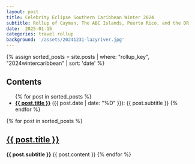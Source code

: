 ```yaml
---
layout: post
title: Celebrity Eclipse Southern Caribbean Winter 2024
subtitle: Rollup of Cayman, The ABC Islands, Puerto Rico, and the DR
date:  2025-01-15
categories: travel rollup
background: '/assets/20241231-lazyriver.jpg'
---
```


{% assign sorted_posts = site.posts | where: "rollup_key", "2024wintercaribbean" | sort: 'date' %}

<h2>Contents</h2>
<ul>
{% for post in sorted_posts %}
<li/><strong><a href="{{ post.url }}">{{ post.title }}</a></strong> ({{ post.date | date: "%D" }}): {{ post.subtitle }}
{% endfor %}
</ul>

<p/>

{% for post in sorted_posts %}
  <h2><a href="{{ post.url }}">{{ post.title }}</a></h2>
  <strong>{{ post.subtitle }}</strong>
  {{ post.content }}
{% endfor %}
